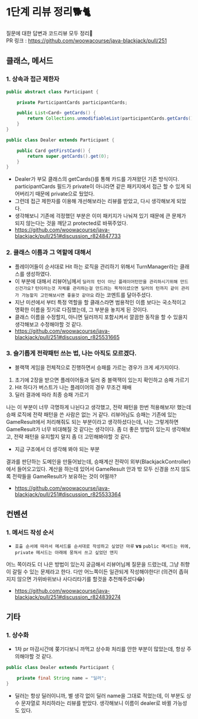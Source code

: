 # 1단계 리뷰 정리🐕🐈

질문에 대한 답변과 코드리뷰 모두 정리📝<br>
PR 링크 : https://github.com/woowacourse/java-blackjack/pull/251

## 클래스, 메서드

### 1. 상속과 접근 제한자

```java
public abstract class Participant {

    private ParticipantCards participantCards;

    public List<Card> getCards() {
        return Collections.unmodifiableList(participantCards.getCards());
    }
}
```

```java
public class Dealer extends Participant {

    public Card getFirstCard() {
        return super.getCards().get(0);
    }
}
```

* Dealer가 부모 클래스의 getCards()를 통해 카드를 가져왔던 기존 방식이다. participantCards 필드가 private이 아니라면 같은 패키지에서 접근 할 수 있게 되어버리기 때문에
  private으로 뒀었다.
* 그런데 접근 제한자를 이용해 개선해보라는 리뷰를 받았고, 다시 생각해보게 되었다.
* 생각해보니 기존에 걱정했던 부분은 이미 패키지가 나눠져 있기 때문에 큰 문제가 되지 않는다는 것을 깨닫고 protected로 바꿔주었다.
* https://github.com/woowacourse/java-blackjack/pull/251#discussion_r824847733

### 2. 클래스 이름과 그 역할에 대해서

* 플레이어들이 순서대로 Hit 하는 로직을 관리하기 위해서 TurnManager라는 클래스를 생성하였다.
* 이 부분에 대해서 리뷰어님께서
  `딜러의 턴이 아닌 플레이어턴만을 관리하시기위해 만드신건가요?`
  `턴이라는것 자체를 관리하는걸 만드려는 목적이셨으면 딜러의 턴까지 같이 관리가 가능할지 고민해보시면 좋을것 같아요` 라는 코멘트를 달아주셨다.
* 지난 미션에서 부터 특정 역할을 할 클래스라면 범용적인 이름 보다는 국소적이고 명확한 이름을 짓기로 다짐했는데, 그 부분을 놓치게 된 것이다.
* 클래스 이름을 수정할지, 아니면 딜러까지 포함시켜서 깔끔한 동작을 할 수 있을지 생각해보고 수정해야할 것 같다.
* https://github.com/woowacourse/java-blackjack/pull/251#discussion_r825531665

### 3. 슬기롭게 전략패턴 쓰는 법, 나는 아직도 모르겠다.

* 블랙잭 게임을 전체적으로 진행하면서 승패를 가르는 경우가 크게 세가지이다.

1. 초기에 2장을 받으면 플레이어들과 딜러 중 블랙잭이 있는지 확인하고 승패 가르기
2. Hit 하다가 버스트가 나는 플레이어의 경우 무조건 패배
3. 딜러 결과에 따라 최종 승패 가르기

나는 이 부분이 너무 극명하게 나뉜다고 생각했고, 전략 패턴을 한번 적용해보자! 했는데 승패 로직에 전략 패턴을 쓴 사람은 없는 거 같다. 리뷰어님도 승패는 기존에 있는 GameResult에서 처리해줘도 되는
부분이라고 생각하셨다는데, 나는 그렇게하면 GameResult가 너무 비대해질 것 같다는 생각이다. 좀 더 좋은 방법이 있는지 생각해보고, 전략 패턴을 유지할지 말지 좀 더 고민해봐야할 것 같다.

* 지금 구조에서 더 생각해 봐야 되는 부분

결과를 판단하는 도메인을 만들어놨는데, 승패계산 전략이 외부(BlackjackController)에서 들어오고있다. 계산을 하는데 있어서 GameResult 안과 밖 모두 신경을 쓰지 않도록 전략들을
GameResult가 보유하는 것이 어떨까?

* https://github.com/woowacourse/java-blackjack/pull/251#discussion_r825533364

## 컨벤션

### 1. 메서드 작성 순서

* `호출 순서에 따라서 메서드를 순서대로 작성하고 싶었던 마루` **vs** `public 메서드는 위에, private 메서드는 아래에 뭉쳐서 쓰고 싶었던 앤지`

어느 쪽이라도 더 나은 방법이 있는지 궁금해서 리뷰어님께 질문을 드렸는데, 그냥 취향이 갈릴 수 있는 문제라고 한다. 다만 어느쪽이든 일관되게 작성해야한다!
(의견이 좁혀지지 않으면 가위바위보나 사다리타기를 할것을 추천해주셨다😂)

* https://github.com/woowacourse/java-blackjack/pull/251#discussion_r824839274

## 기타

### 1. 상수화

* 1차 pr 마감시간에 쫒기다보니 까먹고 상수화 처리를 안한 부분이 많았는데, 항상 주의해야할 것 같다.

```java
public class Dealer extends Participant {

    private final String name = "딜러";
}
```

* 딜러는 항상 딜러이니까, 별 생각 없이 딜러 name을 그대로 적었는데, 이 부분도 상수 문자열로 처리하라는 리뷰를 받았다. 생각해보니 이름이 dealer로 바뀔 가능성도 있다.
